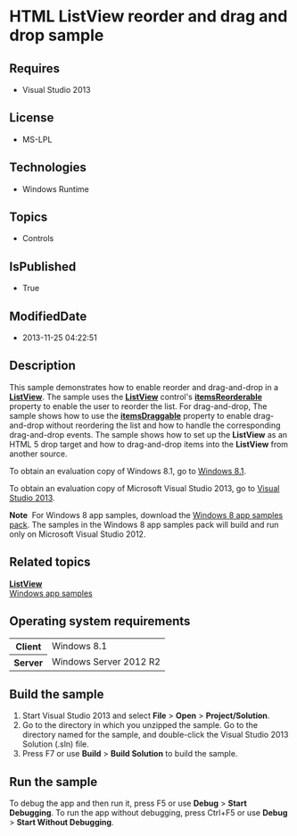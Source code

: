 # HTML ListView reorder and drag and drop sample
## Requires
* Visual Studio 2013
## License
* MS-LPL
## Technologies
* Windows Runtime
## Topics
* Controls
## IsPublished
* True
## ModifiedDate
* 2013-11-25 04:22:51
## Description

<div id="mainSection">
<p>This sample demonstrates how to enable reorder and drag-and-drop in a <a href="http://msdn.microsoft.com/library/windows/apps/br211837">
<b>ListView</b></a>. The sample uses the <a href="http://msdn.microsoft.com/library/windows/apps/br211837">
<b>ListView</b></a> control's <a href="http://msdn.microsoft.com/library/windows/apps/dn301810">
<b>itemsReorderable</b></a> property to enable the user to reorder the list. For drag-and-drop, The sample shows how to use the
<a href="http://msdn.microsoft.com/library/windows/apps/dn301809"><b>itemsDraggable</b></a> property to enable drag-and-drop without reordering the list and how to handle the corresponding drag-and-drop events. The sample shows how to set up the
<b>ListView</b> as an HTML 5 drop target and how to drag-and-drop items into the <b>
ListView</b> from another source. </p>
<p>To obtain an evaluation copy of Windows&nbsp;8.1, go to <a href="http://go.microsoft.com/fwlink/p/?linkid=301696">
Windows&nbsp;8.1</a>. </p>
<p>To obtain an evaluation copy of Microsoft Visual Studio&nbsp;2013, go to <a href="http://go.microsoft.com/fwlink/p/?linkid=301697">
Visual Studio&nbsp;2013</a>. </p>
<p></p>
<p class="note"><b>Note</b>&nbsp;&nbsp;For Windows&nbsp;8 app samples, download the <a href="http://go.microsoft.com/fwlink/p/?LinkId=301698">
Windows&nbsp;8 app samples pack</a>. The samples in the Windows&nbsp;8 app samples pack will build and run only on Microsoft Visual Studio&nbsp;2012.</p>
<p></p>
<h2><a id="related_topics"></a>Related topics</h2>
<dl><dt><a href="http://msdn.microsoft.com/library/windows/apps/br211837"><b>ListView</b></a>
</dt><dt><a href="http://go.microsoft.com/fwlink/p/?LinkID=227694">Windows app samples</a>
</dt></dl>
<h2>Operating system requirements</h2>
<table>
<tbody>
<tr>
<th>Client</th>
<td><dt>Windows&nbsp;8.1 </dt></td>
</tr>
<tr>
<th>Server</th>
<td><dt>Windows Server&nbsp;2012&nbsp;R2 </dt></td>
</tr>
</tbody>
</table>
<h2>Build the sample</h2>
<p></p>
<ol>
<li>Start Visual Studio&nbsp;2013 and select <b>File</b> &gt; <b>Open</b> &gt; <b>Project/Solution</b>.
</li><li>Go to the directory in which you unzipped the sample. Go to the directory named for the sample, and double-click the Visual Studio&nbsp;2013 Solution (.sln) file.
</li><li>Press F7 or use <b>Build</b> &gt; <b>Build Solution</b> to build the sample. </li></ol>
<p></p>
<h2>Run the sample</h2>
<p>To debug the app and then run it, press F5 or use <b>Debug</b> &gt; <b>Start Debugging</b>. To run the app without debugging, press Ctrl&#43;F5 or use
<b>Debug</b> &gt; <b>Start Without Debugging</b>. </p>
</div>
